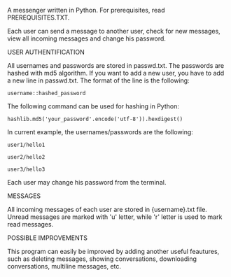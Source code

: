 A messenger written in Python. 
For prerequisites, read PREREQUISITES.TXT.

Each user can send a message to another user, check for new messages, view all incoming messages and change his password.



USER AUTHENTIFICATION

All usernames and passwords are stored in passwd.txt. The passwords are hashed with md5 algorithm.
If you want to add a new user, you have to add a new line in passwd.txt. 
The format of the line is the following:

    username::hashed_password
    
The following command can be used for hashing in Python:

    hashlib.md5('your_password'.encode('utf-8')).hexdigest()
    
In current example, the usernames/passwords are the following:

    user1/hello1
    
    user2/hello2
    
    user3/hello3
    
Each user may change his password from the terminal.



MESSAGES

All incoming messages of each user are stored in {username}.txt file.
Unread messages are marked with 'u' letter, while 'r' letter is used to mark read messages.



POSSIBLE IMPROVEMENTS

This program can easily be improved by adding another useful feautures, such as deleting messages, showing conversations, downloading conversations, multiline messages, etc. 
